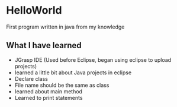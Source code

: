 # HelloWorld

First program written in java from my knowledge

## What I have learned
* JGrasp IDE (Used before Eclipse, began using eclipse to upload projects)
* learned a little bit about Java projects in eclipse
* Declare class
* File name should be the same as class
* learned about main method
* Learned to print statements
